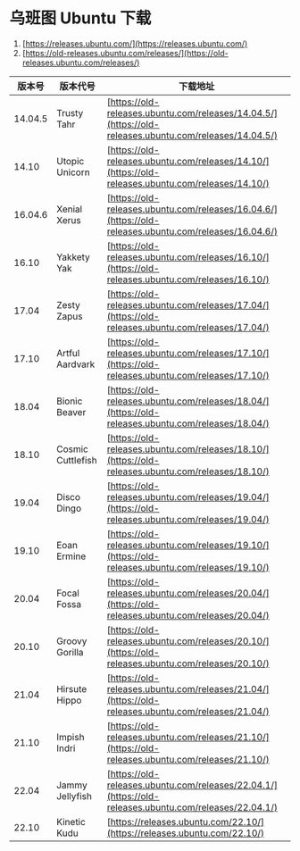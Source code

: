 # 乌班图 Ubuntu 下载

1. [https://releases.ubuntu.com/](https://releases.ubuntu.com/)
2. [https://old-releases.ubuntu.com/releases/](https://old-releases.ubuntu.com/releases/)

| 版本号     | 版本代号              | 下载地址                                                                                                   |
|---------|-------------------|--------------------------------------------------------------------------------------------------------|
| 14.04.5 | Trusty Tahr       | [https://old-releases.ubuntu.com/releases/14.04.5/](https://old-releases.ubuntu.com/releases/14.04.5/) |
| 14.10   | Utopic Unicorn    | [https://old-releases.ubuntu.com/releases/14.10/](https://old-releases.ubuntu.com/releases/14.10/)     |
| 16.04.6 | Xenial Xerus      | [https://old-releases.ubuntu.com/releases/16.04.6/](https://old-releases.ubuntu.com/releases/16.04.6/) |
| 16.10   | Yakkety Yak       | [https://old-releases.ubuntu.com/releases/16.10/](https://old-releases.ubuntu.com/releases/16.10/)     |
| 17.04   | Zesty Zapus       | [https://old-releases.ubuntu.com/releases/17.04/](https://old-releases.ubuntu.com/releases/17.04/)     |
| 17.10   | Artful Aardvark   | [https://old-releases.ubuntu.com/releases/17.10/](https://old-releases.ubuntu.com/releases/17.10/)     |
| 18.04   | Bionic Beaver     | [https://old-releases.ubuntu.com/releases/18.04/](https://old-releases.ubuntu.com/releases/18.04/)     |
| 18.10   | Cosmic Cuttlefish | [https://old-releases.ubuntu.com/releases/18.10/](https://old-releases.ubuntu.com/releases/18.10/)     |
| 19.04   | Disco Dingo       | [https://old-releases.ubuntu.com/releases/19.04/](https://old-releases.ubuntu.com/releases/19.04/)     |
| 19.10   | Eoan Ermine       | [https://old-releases.ubuntu.com/releases/19.10/](https://old-releases.ubuntu.com/releases/19.10/)     |
| 20.04   | Focal Fossa       | [https://old-releases.ubuntu.com/releases/20.04/](https://old-releases.ubuntu.com/releases/20.04/)     |
| 20.10   | Groovy Gorilla    | [https://old-releases.ubuntu.com/releases/20.10/](https://old-releases.ubuntu.com/releases/20.10/)     |
| 21.04   | Hirsute Hippo     | [https://old-releases.ubuntu.com/releases/21.04/](https://old-releases.ubuntu.com/releases/21.04/)     |
| 21.10   | Impish Indri      | [https://old-releases.ubuntu.com/releases/21.10/](https://old-releases.ubuntu.com/releases/21.10/)     |
| 22.04   | Jammy Jellyfish   | [https://old-releases.ubuntu.com/releases/22.04.1/](https://old-releases.ubuntu.com/releases/22.04.1/) |
| 22.10   | Kinetic Kudu      | [https://releases.ubuntu.com/22.10/](https://releases.ubuntu.com/22.10/)                               |
